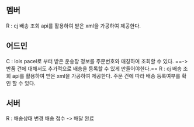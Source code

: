 ## 멤버
R : 
	cj 배송 조회 api를 활용하여 받은 xml을 가공하여 제공한다.
## 어드민
C : 
	lois pacel로 부터 받은 운송장 정보를 주문번호와 매칭하여 조회할 수 있다.
	==-> 반품 건에 대해서도 추가적으로 배송을 등록할 수 있게 만들어야한다.==
R : 
	cj 배송 조회 api를 활용하여 받은 xml을 가공하여 제공한다.
	주문 건에 따라 배송 등록여부를 확인 할 수 있다.

## 서버
R : 
	배송상태 변경 
	배송 접수 -> 배달 완료